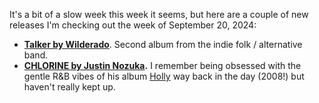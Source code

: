 It's a bit of a slow week this week it seems, but here are a couple of new releases I'm checking out the week of September 20, 2024:

* **[Talker by Wilderado](https://listentomore.com/album/wilderado_talker)**. Second album from the indie folk / alternative band.
* **[CHLORINE by Justin Nozuka](https://listentomore.com/album/justin-nozuka_chlorine).** I remember being obsessed with the gentle R&B vibes of his album [Holly](https://listentomore.com/album/justin-nozuka_holly) way back in the day (2008!) but haven't really kept up.